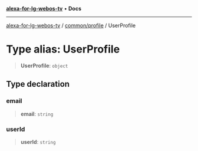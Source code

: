 [**alexa-for-lg-webos-tv**](../../../README.md) • **Docs**

***

[alexa-for-lg-webos-tv](../../../modules.md) / [common/profile](../README.md) / UserProfile

# Type alias: UserProfile

> **UserProfile**: `object`

## Type declaration

### email

> **email**: `string`

### userId

> **userId**: `string`

